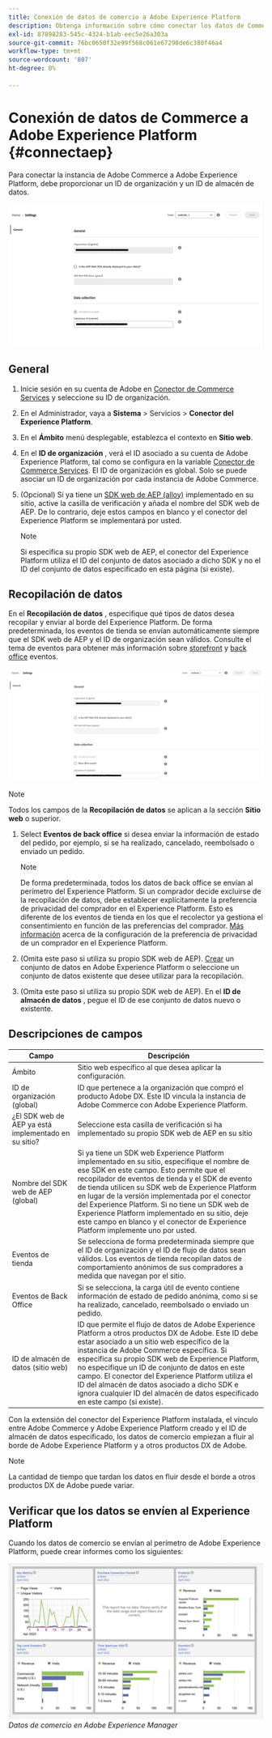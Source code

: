 ```yaml
---
title: Conexión de datos de comercio a Adobe Experience Platform
description: Obtenga información sobre cómo conectar los datos de Commerce a Adobe Experience Platform.
exl-id: 87898283-545c-4324-b1ab-eec5e26a303a
source-git-commit: 76bc0650f32e99f568c061e67290de6c380f46a4
workflow-type: tm+mt
source-wordcount: '807'
ht-degree: 0%

---
```


# Conexión de datos de Commerce a Adobe Experience Platform {#connectaep}

Para conectar la instancia de Adobe Commerce a Adobe Experience Platform, debe proporcionar un ID de organización y un ID de almacén de datos.

![Configuración del conector del Experience Platform](assets/epc-config-sf.png)

## General

1. Inicie sesión en su cuenta de Adobe en [Conector de Commerce Services](../landing/saas.md#organizationid) y seleccione su ID de organización.

1. En el Administrador, vaya a **Sistema** > Servicios > **Conector del Experience Platform**.

1. En el **Ámbito** menú desplegable, establezca el contexto en **Sitio web**.

1. En el **ID de organización** , verá el ID asociado a su cuenta de Adobe Experience Platform, tal como se configura en la variable [Conector de Commerce Services](../landing/saas.md#organizationid). El ID de organización es global. Solo se puede asociar un ID de organización por cada instancia de Adobe Commerce.

1. (Opcional) Si ya tiene un [SDK web de AEP (alloy)](https://experienceleague.adobe.com/docs/experience-platform/edge/home.html) implementado en su sitio, active la casilla de verificación y añada el nombre del SDK web de AEP. De lo contrario, deje estos campos en blanco y el conector del Experience Platform se implementará por usted.

   >[!NOTE]
   >
   >Si especifica su propio SDK web de AEP, el conector del Experience Platform utiliza el ID del conjunto de datos asociado a dicho SDK y no el ID del conjunto de datos especificado en esta página (si existe).

## Recopilación de datos

En el **Recopilación de datos** , especifique qué tipos de datos desea recopilar y enviar al borde del Experience Platform. De forma predeterminada, los eventos de tienda se envían automáticamente siempre que el SDK web de AEP y el ID de organización sean válidos. Consulte el tema de eventos para obtener más información sobre [storefront](events.md#storefront-events) y [back office](events.md#back-office-events) eventos.

![Configuración del conector del Experience Platform](assets/epc-config-dc.png)

>[!NOTE]
>
>Todos los campos de la **Recopilación de datos** se aplican a la sección **Sitio web** o superior.

1. Select **Eventos de back office** si desea enviar la información de estado del pedido, por ejemplo, si se ha realizado, cancelado, reembolsado o enviado un pedido.

   >[!NOTE]
   >
   >De forma predeterminada, todos los datos de back office se envían al perímetro del Experience Platform. Si un comprador decide excluirse de la recopilación de datos, debe establecer explícitamente la preferencia de privacidad del comprador en el Experience Platform. Esto es diferente de los eventos de tienda en los que el recolector ya gestiona el consentimiento en función de las preferencias del comprador. [Más información](https://experienceleague.adobe.com/docs/experience-platform/landing/governance-privacy-security/consent/adobe/dataset.html) acerca de la configuración de la preferencia de privacidad de un comprador en el Experience Platform.

1. (Omita este paso si utiliza su propio SDK web de AEP). [Crear](https://experienceleague.adobe.com/docs/experience-platform/edge/datastreams/configure.html#create) un conjunto de datos en Adobe Experience Platform o seleccione un conjunto de datos existente que desee utilizar para la recopilación.

1. (Omita este paso si utiliza su propio SDK web de AEP). En el **ID de almacén de datos** , pegue el ID de ese conjunto de datos nuevo o existente.

## Descripciones de campos

| Campo | Descripción |
|--- |--- |
| Ámbito | Sitio web específico al que desea aplicar la configuración. |
| ID de organización (global) | ID que pertenece a la organización que compró el producto Adobe DX. Este ID vincula la instancia de Adobe Commerce con Adobe Experience Platform. |
| ¿El SDK web de AEP ya está implementado en su sitio? | Seleccione esta casilla de verificación si ha implementado su propio SDK web de AEP en su sitio |
| Nombre del SDK web de AEP (global) | Si ya tiene un SDK web Experience Platform implementado en su sitio, especifique el nombre de ese SDK en este campo. Esto permite que el recopilador de eventos de tienda y el SDK de evento de tienda utilicen su SDK web de Experience Platform en lugar de la versión implementada por el conector del Experience Platform. Si no tiene un SDK web de Experience Platform implementado en su sitio, deje este campo en blanco y el conector de Experience Platform implemente uno por usted. |
| Eventos de tienda | Se selecciona de forma predeterminada siempre que el ID de organización y el ID de flujo de datos sean válidos. Los eventos de tienda recopilan datos de comportamiento anónimos de sus compradores a medida que navegan por el sitio. |
| Eventos de Back Office | Si se selecciona, la carga útil de evento contiene información de estado de pedido anónima, como si se ha realizado, cancelado, reembolsado o enviado un pedido. |
| ID de almacén de datos (sitio web) | ID que permite el flujo de datos de Adobe Experience Platform a otros productos DX de Adobe. Este ID debe estar asociado a un sitio web específico de la instancia de Adobe Commerce específica. Si especifica su propio SDK web de Experience Platform, no especifique un ID de conjunto de datos en este campo. El conector del Experience Platform utiliza el ID del almacén de datos asociado a dicho SDK e ignora cualquier ID del almacén de datos especificado en este campo (si existe). |

Con la extensión del conector del Experience Platform instalada, el vínculo entre Adobe Commerce y Adobe Experience Platform creado y el ID de almacén de datos especificado, los datos de comercio empiezan a fluir al borde de Adobe Experience Platform y a otros productos DX de Adobe.

>[!NOTE]
>
> La cantidad de tiempo que tardan los datos en fluir desde el borde a otros productos DX de Adobe puede variar.

## Verificar que los datos se envíen al Experience Platform

Cuando los datos de comercio se envían al perímetro de Adobe Experience Platform, puede crear informes como los siguientes:

![Datos de comercio en Adobe Experience Manager](assets/aem-data-1.png)
_Datos de comercio en Adobe Experience Manager_
